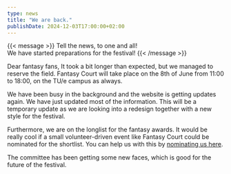 ```yaml
--- 
type: news 
title: "We are back." 
publishDate: 2024-12-03T17:00:00+02:00 
--- 
```


{{< message >}}
Tell the news, to one and all!\
We have started preparations for the festival!
{{< /message >}}

Dear fantasy fans,
It took a bit longer than expected, but we managed to reserve the field. Fantasy Court will take place on the 8th of June from 11:00 to 18:00, on the TU/e campus as always.

We have been busy in the background and the website is getting updates again. We have just updated most of the information. This will be a temporary update as we are looking into a redesign together with a new style for the festival. 

Furthermore, we are on the longlist for the fantasy awards. It would be really cool if a small volunteer-driven event like Fantasy Court could be nominated for the shortlist. You can help us with this by [nominating us here](fantasy-awards.nl ). 

The committee has been getting some new faces, which is good for the future of the festival. 